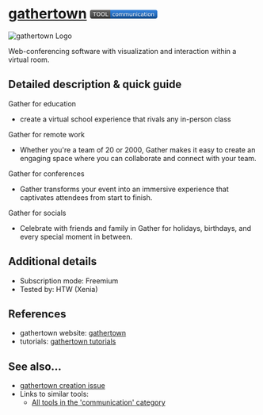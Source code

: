 # [gathertown](https://gather.town/)  [<img src="images/communication.png" align="bottom">](https://github.com/e-CLOSE/Toolbox/issues?q=label%3A01_TOOL+label%3Acommunication)

![gathertown Logo](https://user-images.githubusercontent.com/96419022/157189278-6e005115-de15-4d37-bf90-4a12a99247ff.png)

Web-conferencing software with visualization and interaction within a virtual room.


## Detailed description & quick guide

Gather for education
- create a virtual school experience  that rivals any in-person class

Gather for remote work
- Whether you're a team of 20 or 2000, Gather makes it easy to create an engaging space where you can collaborate and connect with your team.

Gather for conferences
- Gather transforms your event into an immersive experience that captivates attendees from start to finish.

Gather for socials
- Celebrate with friends and family in Gather for holidays, birthdays, and every special moment in between.


## Additional details

- Subscription mode: Freemium
- Tested by: HTW (Xenia)


## References

- gathertown website: [gathertown](https://gather.town/)
- tutorials: [gathertown tutorials](https://www.youtube.com/channel/UCd4uhlois5n9k6fRuVwSCuA/videos)


## See also...

- [gathertown creation issue](https://github.com/e-CLOSE/Toolbox/issues/171)
- Links to similar tools:
  - [All tools in the 'communication' category](https://github.com/e-CLOSE/Toolbox/issues?q=label%3A01_TOOL+label%3Acommunication)
